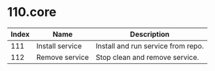 # 110.core

| Index | Name            | Description                        |
| ----- | --------------- | ---------------------------------- |
| 111   | Install service | Install and run service from repo. |
| 112   | Remove service  | Stop clean and remove service.     |

